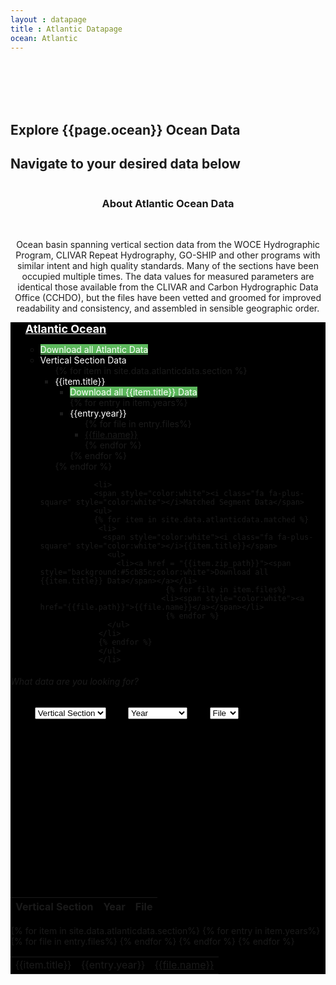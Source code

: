 ```yaml
---
layout : datapage
title : Atlantic Datapage
ocean: Atlantic
---
```

<section id="hero">
  <div class="hero-container">
  <br><br><br><br>
      <h1>Explore {{page.ocean}} Ocean Data</h1>
      <h2>Navigate to your desired data below</h2>
      <center><img src="assets/images/cleandatamap.jpg" alt="" class="responsive"></center>
  </div>
</section><!-- #hero -->

<section id="call-to-action1">
<section id="call-to-action3">
    <div class="container wow fadeIn">
        <div class="col-lg-9 text-center text-lg-left"  style="flex:0 0 100%;max-width:100%">
          <h3 class="cta-title1" style="text-align:center">About Atlantic Ocean Data</h3>
          <br>
          <p class="cta-text1" style="text-align:center">Ocean basin spanning vertical section data from the WOCE Hydrographic Program, CLIVAR Repeat Hydrography, GO-SHIP and other programs with similar intent and high quality standards. Many of the sections have been occupied multiple times. The data values for measured parameters are identical those available from the CLIVAR and Carbon Hydrographic Data Office (CCHDO), but the files have been vetted and groomed for improved readability and consistency, and assembled in sensible geographic order.</p>
        </div>
      </div>
</section>
</section><!-- #call-to-action -->

<div id="collapseDVR3" class="panel-collapse collapse in" style="background-color: black">
<div class="tree ">
   <ul>
       <span style="color:white;font-size:large"><b><u>Atlantic Ocean</u></b></span>
           <ul>
              <li><a href = "https://cchdo.ucsd.edu/data/19656/Atlantic_Ocean_Data.zip"><span style="background:#5cb85c;color:white">Download all Atlantic Data</span></a></li>
              <li>
              <span style="color:white"><i class="fa fa-plus-square" style="color:white"></i>Vertical Section Data</span>
              <ul>
              {% for item in site.data.atlanticdata.section %}
               <li>
               	<span style="color:white"><i class="fa fa-plus-square" style="color:white"></i>{{item.title}}</span>
                 <ul>
                   <li><a href = "{{item.zip_path}}"><span style="background:#5cb85c;color:white">Download all {{item.title}} Data</span></a></li>
                   {% for entry in item.years%}
                     <li>	<span style="color:white"><i class="fa fa-plus-square" style="color:white"></i>{{entry.year}}</span>
                         <ul>
                             {% for file in entry.files%}
                             <li><span style="color:white"><a href="{{file.path}}">{{file.name}}</a></span></li>
                             {% endfor %}
                         </ul>
                     </li>
                    {% endfor %}
                 </ul>
               </li>
               {% endfor %}
               </ul>
               </li>

                <li>
                <span style="color:white"><i class="fa fa-plus-square" style="color:white"></i>Matched Segment Data</span>
                <ul>
                {% for item in site.data.atlanticdata.matched %}
                 <li>
                  <span style="color:white"><i class="fa fa-plus-square" style="color:white"></i>{{item.title}}</span>
                   <ul>
                     <li><a href = "{{item.zip_path}}"><span style="background:#5cb85c;color:white">Download all {{item.title}} Data</span></a></li>
                                {% for file in item.files%}
                               <li><span style="color:white"><a href="{{file.path}}">{{file.name}}</a></span></li>
                                {% endfor %}
                   </ul>
                 </li>
                 {% endfor %}
                 </ul>
                 </li>


   </ul>
   </ul>
</div>

<div class="rightbox">
<div class="container h-100" style="width:80%">
<div class="row h-100 align-items-center justify-content-center">
<div class="col-12 col-md-10">
<div class="hero-search-form">
<div class="tab-content" id="nav-tabContent">
<div class="tab-pane fade show active" id="nav-places" role="tabpanel" aria-labelledby="nav-places-tab">
<h6>What data are you looking for?</h6>
<div class="row">
<form action="#" method="get">
<center>
  <select class="custom-select" id="verticalSectionDropdown">
    <option value="All" selected="selected">Vertical Section</option>
    {% for item in site.data.atlanticdata.section%}
    <option value="{{item.title}}">{{item.title}}</option>
    {% endfor %}
  </select>
  &nbsp;&nbsp;&nbsp;&nbsp;&nbsp;&nbsp;&nbsp;
  <select class="custom-select" id="yearDropdown">
    <option value="All">Year</option>
    {% for item in site.data.atlanticdata.yeardropdown %}
    <option value="{{item.year}}">{{item.year}}</option>
    {% endfor %}
  </select>
  &nbsp;&nbsp;&nbsp;&nbsp;&nbsp;&nbsp;&nbsp;
  <select class="custom-select" id="fileDropdown">
    <option value="All">File</option>
    <option value="Basin">.csv</option>
    <option value="Sub Basin">.jos</option>
    <option value="Option_3">.txt</option>
    <option value="Option_4">.joa</option>
    <option value="Option_5">.zip</option>
  </select>
</center>
</form>
</div>
</div>
</div>
</div>
</div>
</div>
</div>
<br><br><br><br><br><br><br><br><br><br><br><br><br><br><br>
  <div class="limiter">
    <div class="container-table100">
      <div class="wrap-table100">
        <div class="table100 ver3 m-b-110">
          <div class="table100-head">
            <table>
            <thead>
            <tr class="row100 head">
                <th class="cell100 column1">Vertical Section</th>
                <th class="cell100 column2">Year</th>
                <th class="cell100 column4">File</th>
            </tr>
          </thead>
        </table>
        </div>
        <div class="table100-body js-pscroll" style="max-height:1500px">
        <table class="table" id="datatable1">
        <tbody id="datatable">
        {% for item in site.data.atlanticdata.section%}
        {% for entry in item.years%}
        {% for file in entry.files%}
          <tr>
              <td class="cell100 column1">{{item.title}}</td>
              <td class="cell100 column2">{{entry.year}}</td>
              <td class="cell100 column4"><a href="{{file.path}}">{{file.name}}</a></td>
            </tr>
        {% endfor %}
        {% endfor %}
        {% endfor %}
        </tbody>
        </table>
</div>
</div>
</div>
</div>
</div>
</div>
</div>

